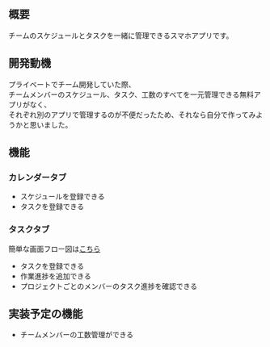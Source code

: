 ## 概要

チームのスケジュールとタスクを一緒に管理できるスマホアプリです。

## 開発動機

プライベートでチーム開発していた際、  
チームメンバーのスケジュール、タスク、工数のすべてを一元管理できる無料アプリがなく、  
それぞれ別のアプリで管理するのが不便だったため、それなら自分で作ってみようかと思いました。

## 機能

### カレンダータブ

- スケジュールを登録できる
- タスクを登録できる

### タスクタブ

簡単な画面フロー図は[こちら](https://drive.google.com/file/d/1jTxTk8ZCGe1Y9vxxTxnQmEWnWcVtmEpY/view?usp=share_link)

- タスクを登録できる
- 作業進捗を追加できる
- プロジェクトごとのメンバーのタスク進捗を確認できる

## 実装予定の機能

- チームメンバーの工数管理ができる
